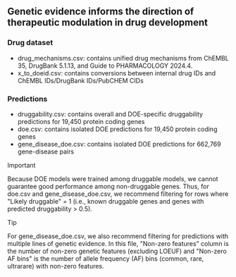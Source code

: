 ## Genetic evidence informs the direction of therapeutic modulation in drug development

### Drug dataset
* drug_mechanisms.csv: contains unified drug mechanisms from ChEMBL 35, DrugBank 5.1.13, and Guide to PHARMACOLOGY 2024.4.
* x_to_doeid.csv: contains conversions between internal drug IDs and ChEMBL IDs/DrugBank IDs/PubCHEM CIDs

### Predictions
* druggability.csv: contains overall and DOE-specific druggability predictions for 19,450 protein coding genes
* doe.csv: contains isolated DOE predictions for 19,450 protein coding genes
* gene_disease_doe.csv: contains isolated DOE predictions for 662,769 gene-disease pairs

> [!IMPORTANT]
> Because DOE models were trained among druggable models, we cannot guarantee good performance among non-druggable genes. Thus, for doe.csv and gene_disease_doe.csv, we recommend filtering for rows where "Likely druggable" = 1 (i.e., known druggable genes and genes with predicted druggability > 0.5). 

> [!TIP]
> For gene_disease_doe.csv, we also recommend filtering for predictions with multiple lines of genetic evidence. In this file, "Non-zero features" column is the number of non-zero genetic features (excluding LOEUF) and "Non-zero AF bins" is the number of allele frequency (AF) bins (common, rare, ultrarare) with non-zero features.

